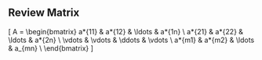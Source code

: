 ## Review Matrix

\[
A =
\begin{bmatrix}
a*{11} & a*{12} & \ldots & a*{1n} \\
a*{21} & a*{22} & \ldots & a*{2n} \\
\vdots & \vdots & \ddots & \vdots \\
a*{m1} & a*{m2} & \ldots & a\_{mn} \\
\end{bmatrix}
\]
